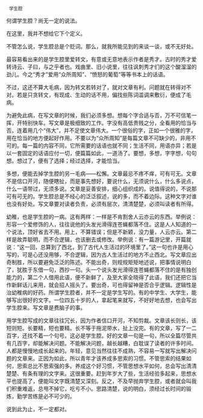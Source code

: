      学生腔 

   何谓学生腔？尚无一定的说法。 

   在这里，我并不想给它下个定义。 

   不管怎么说，学生腔总是个贬词。那么，就我所能见到的来谈一谈，或不无好处。 

   最容易看出来的是学生腔里爱转文，有意或无意地表示作者是秀才。古时的秀才爱转诗云、子曰，与之乎者也。戏曲里、旧小说里，往往讽刺秀才们的这个酸溜溜的劲儿。今之“秀才”爱用“众所周知”、“愤怒的葡萄”等等书本上的话语。 

   不过，这还不算大毛病，因为转文若转对了，就对文章有利。问题就在转得对不对。若是只贪转文，有现成、生动的话不用，偏找些陈词滥调来敷衍，便成了毛病。 

   为避免此病，在写文章的时候，我们必须多想。想每个字合适与否，万不可信笔一挥，开特别快车。写文章是极细致的工作。字没有高低贵贱之分，全看用的恰当与否。连着用几个“伟大”，并不足使文章伟大。一个很俗的字，正如一个很雅的字，用在恰当的地方便起好作用。不要以为“众所周知”是每篇文章不可缺少的，非用不可的。每一篇的内容不同，它所需要的话语也就不同；生活不同，用语亦异；若是以一套固定的话语应付一切，便篇篇如此，一道汤了。要想，多想，字字想，句句想。想过了，便有了选择；经过选择，才能恰当。 

   多想，便能去掉学生腔的另一毛病——松懈。文章最忌不疼不痒，可有可无。文章不是信口开河，随便瞎扯，而是事先想好，要说什么，无须说什么，什么多说点，什么一语带过，无须多说。文章是妥善安排，细心组织成的。说值得说的，不说那可有可无的。学生腔总是不经心的泛泛叙述，说的多，而不着边际。这种文字对谁也没有好处。写文章要对读者负责，必须有层次，清清楚楚，必须叫读者有所得。 

   幼稚，也是学生腔的一病。这有两样：一样是不肯割舍人云亦云的东西。举例说：形容一个爱修饰的人，往往说他的头发光滑得连苍蝇都落不住。这是人人知道的一个说法，顶好省去不用。用上，不算错误；但是不新颖，没力量，人云亦云。第二样是故弄聪明，而不合逻辑，也该删去或修改。举例说：有一篇游记里，开篇就说：“这一回，总算到了西北，到了古代人生活过的环境里了。”这一句也许是用心写的，可是心还没用够，不合逻辑，因为古人生活过的地方不止西北。写文章应出奇制胜，所以要避免泛泛的陈述。不能出奇，则规规矩矩地述说，把事情说明白了，犹胜于东借一句，西抄一句。头一个说头发光滑得连苍蝇都落不住的是有独创能力的，第二个人借用此语，便不新鲜了，及至大家全晓得了此语，我们还把它当作新鲜话儿来用，就会招人摇头了。要出奇，可也得留神是否合乎逻辑。逻辑性是治幼稚病的好药。所谓学生腔者，并不一定是学生写的。有的中学生、大学生，能够写出很好的文字。一位四五十岁的人，拿起笔来就写，不好好地去想，也会写出学生腔来。写文章是费脑子的事。 

   用学生腔写成的文章往往冗长，因为作者信口开河，不知剪裁。文章该长则长，该短则短。长要精，短也要精。长不等于拖泥带水，扯上没完。有的文章，写了一二百字，还找不着一个句号。这必是学生腔。好的文章一句是一句，所以全篇尽管共有几百字，却能解决问题。不能解决问题，越长越糟，白耽误了读者的许多时间。人都是慢慢地成长起来的。年轻，意见当然往往不成熟，不容易一写就写出解决问题的文章来。正因为如此，所以青年才该养成多思索的习惯。不管思索的结果如何，思索总比不思索强的多。养成这个好习惯，不管思想水平如何，总会写出清清楚楚、有条有理的文字来。这很重要。赶到年岁大了些，生活经验多起来，思想水平也提高了，便能叫文字既清楚又深刻。反之，不及早抛弃学生腔，或者就会叫我们积重难返，总甩不掉它，吃亏不小。思路清楚，说的明白，须经过长时间的锻炼，勤学苦练是必不可少的。 

   说到此为止，不一定都对。 

